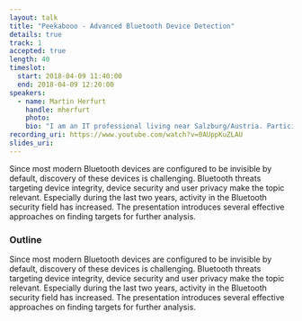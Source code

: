 ```yaml
---
layout: talk
title: "Peekabooo - Advanced Bluetooth Device Detection"
details: true
track: 1
accepted: true
length: 40
timeslot:
  start: 2018-04-09 11:40:00
  end: 2018-04-09 12:20:00
speakers: 
  - name: Martin Herfurt
    handle: mherfurt
    photo: 
    bio: "I am an IT professional living near Salzburg/Austria. Participating my first Chaos Communication Congress in 1998 in Berlin got me interested in the field of IT security. Over the years, I was able to contribute to this field, mainly in the area of Bluetooth security.<br>In 2004, I co-founded the trifinite.group - a group of security researchers that - in co-operation with the Bluetooth SIG - for many years helped to improve the device security of many different mobile handset manufacturers at that time.<br>After quitting my job as a researcher in a Salzburg-based public research company, I founded a company named toothR new media GmbH in 2007, which now offers consulting and development services. As part of my consulting work, I am part of the Professional Services Team of Greenbone Networks since 2014."
recording_uri: https://www.youtube.com/watch?v=0AUppKuZLAU
slides_uri: 
---
```


Since most modern Bluetooth devices are configured to be invisible by default, discovery of these devices is challenging.
Bluetooth threats targeting device integrity, device security and user privacy make the topic relevant.
Especially during the last two years, activity in the Bluetooth security field has increased. 
The presentation introduces several effective approaches on finding targets for further analysis.

### Outline
Since most modern Bluetooth devices are configured to be invisible by default, discovery of these devices is challenging.
Bluetooth threats targeting device integrity, device security and user privacy make the topic relevant.
Especially during the last two years, activity in the Bluetooth security field has increased. 
The presentation introduces several effective approaches on finding targets for further analysis.
